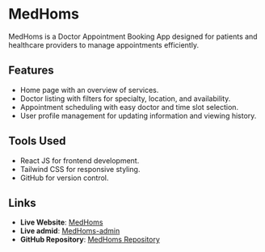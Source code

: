 # MedHoms

MedHoms is a Doctor Appointment Booking App designed for patients and healthcare providers to manage appointments efficiently.

## Features
- Home page with an overview of services.
- Doctor listing with filters for specialty, location, and availability.
- Appointment scheduling with easy doctor and time slot selection.
- User profile management for updating information and viewing history.

## Tools Used
- React JS for frontend development.
- Tailwind CSS for responsive styling.
- GitHub for version control.

## Links
- **Live Website**: [MedHoms](https://medhoms-frontend.onrender.com)
- **Live admid**: [MedHoms-admin](https://medhoms-admin.onrender.com)
- **GitHub Repository**: [MedHoms Repository](https://github.com/AbdulrhmanLM10/MedHoms)

